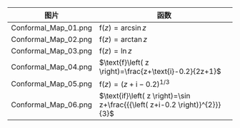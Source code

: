 |图片|函数|
|---|---|
|Conformal_Map_01.png|$\text{f}\left( z \right)=\arcsin z$ |
|Conformal_Map_02.png|$\text{f}\left( z \right)=\arctan z$ |
|Conformal_Map_03.png|$\text{f}\left( z \right)=\ln z$ |
|Conformal_Map_04.png|$\text{f}\left( z \right)=\frac{z+\text{i}-0.2}{2z+1}$ |
|Conformal_Map_05.png|$\text{f}\left( z \right)={{\left( z+\text{i}-0.2 \right)}^{1/3}}$ |
|Conformal_Map_06.png|$\text{if}\left( z \right)=\sin z+\frac{{{\left( z+i-0.2 \right)}^{2}}}{3}$ |
